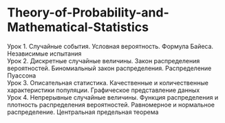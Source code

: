 # Theory-of-Probability-and-Mathematical-Statistics
Урок 1. Случайные события. Условная вероятность. Формула Байеса. Независимые испытания  
Урок 2. Дискретные случайные величины. Закон распределения вероятностей. Биномиальный закон распределения. Распределение Пуассона  
Урок 3. Описательная статистика. Качественные и количественные характеристики популяции. Графическое представление данных  
Урок 4. Непрерывные случайные величины. Функция распределения и плотность распределения вероятностей. Равномерное и нормальное распределение. Центральная предельная теорема  
